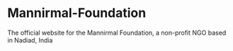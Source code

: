 # Mannirmal-Foundation
The official website for the Mannirmal Foundation, a non-profit NGO based in Nadiad, India
